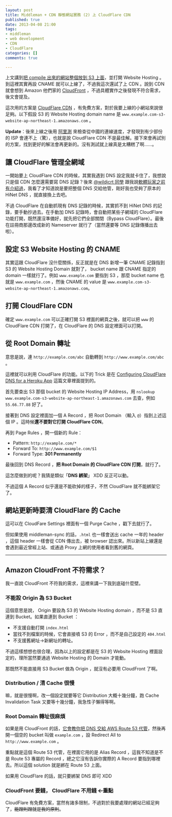 ```yaml
---
layout: post
title: Middleman + CDN 靜態網站實務 (2) 上 CloudFlare CDN
published: true
date: 2013-04-08 21:00
tags:
- middleman
- web development
- CDN
- CloudFlare
categories: []
comments: true

---
```




上文講到[把 compile 出來的網站整個放到 S3 上面](http://blog.yorkxin.org/2013/04/08/middleman-cdn-1-s3/)，並打開 Website Hosting 。到這裡其實再設 CNAME 就可以上線了，不過我這次還試了上 CDN 。說到 CDN 就會想到 Amazon 他們家的 [CloudFront](http://aws.amazon.com/cloudfront/) ，不過具體實作之後發現不符合需求，後文會提及。

這次用的方案是 [CloudFlare CDN](https://www.cloudflare.com) ，有免費方案，對於我要上線的小網站來說很足夠。以下假設 S3 的 Website Hosting domain name 是 `www.example.com-s3-website-ap-northeast-1.amazonaws.com` 。

**Update**：後來上線之後用 [阿里測](http://alibench.com/) 來檢查從中國的連線速度，才發現到有少部份的 ISP 會連不上（驚），也就是說 CloudFlare CDN 不是最佳解。接下來會再試別的方案，找到更好的解法會再更新的。沒有測試就上線真是太糟糕了啊……。

<!-- more -->

## 讓 CloudFlare 管理全網域

一開始要上 CloudFlare CDN 的時候，其實我遇到 DNS 設定我就卡住了，我想說只是個 CDN 怎麼還需要寫 DNS 記錄？後來 [@wildjcrt 同學](https://twitter.com/wildjcrt) 跟我說[軟體玩家之前有介紹過](http://blog.soft.idv.tw/?p=1110&page=2)，我看了才知道說是要把整個 DNS 交給他管，剛好我也受夠了原本的 HiNet DNS ，就直接換上去吧。

不過 CloudFlare 在自動抓現有 DNS 記錄的時候，其實抓不到 HiNet DNS 的記錄，要手動抄過去。在手動加 DNS 記錄時，會自動把某些子網域的 CloudFlare 功能打開，既然還沒準備好，就先把它們全部關閉（Bypass CloudFlare）。最後在註冊商那邊改成新的 Nameserver 就行了（當然還要等 DNS 記錄傳播出去啦）。

## 設定 S3 Website Hosting 的 CNAME

其實這跟 CloudFlare 沒什麼關係，反正就是在 DNS 新增一筆 CNAME 記錄指到 S3 的 Website Hosting Domain 就對了， bucket name 跟 CNAME 指定的 domain 一樣就行了。例如 `www.example.com` 要指到 S3 ，那麼 bucket name 也就是 `www.example.com` ，然後 CNAME 的 value 是 `www.example.com-s3-website-ap-northeast-1.amazonaws.com`。

## 打開 CloudFlare CDN

確定 `www.example.com` 可以正確打開 S3 裡面的網頁之後，就可以把 `www` 的 CloudFlare CDN 打開了，在 CloudFlare 的 DNS 設定裡面可以打開。

## 從 Root Domain 轉址

意思是說，連 `http://example.com/abc` 自動轉到 `http://www.example.com/abc` 。

這裡就可以利用 CloudFlare 的功能。以下的 Trick 是在 [Configuring CloudFlare DNS for a Heroku App](http://www.higherorderheroku.com/articles/cloudflare-dns-heroku/) 這篇文章裡面提到的。

首先要查出 S3 那個 bucket 的 Website Hosting IP Address，用 `nslookup www.example.com-s3-website-ap-northeast-1.amazonaws.com` 去查，例如 `55.66.77.88` 好了。

接著到 DNS 設定裡面加一個 A Record ，把 Root Domain （輸入 `@`）指到上述這個 IP 。這時候**還不要對它打開 CloudFlare CDN**。

再到 Page Rules ，開一個新的 Rule：

* Pattern: `http://example.com/*`
* Forward To: `http://www.example.com/$1`
* Forward Type: **301 Permanently**

最後回到 DNS Record ，**把 Root Domain 的 CloudFlare CDN 打開**，就行了。

這怎麼做到的呢？我猜是類似「**DNS 綁架**」 XDD 反正可以動。

不過這個 A Record 似乎還是不能砍掉的樣子，不然 CloudFlare 就不能綁架它了。

## 網站更新時要清 CloudFlare 的 Cache

這可以在 CloudFare Settings 裡面有一個 Purge Cache ，戳下去就行了。

但如果使用 middleman-sync 的話，`.html` 也一樣會送出 cache 一年的 header ，這個 header 一樣會從 CDN 傳出去，被 browser 認出來。所以新站上線還是會遇到最近曾經上站、或通過 Proxy 上網的使用者看到舊的網頁。

---

## Amazon CloudFront 不符需求？

我一直說 CloudFront 不符我的需求，這裡來講一下我到底碰什麼壁。

### 不能設 Origin 為 S3 Bucket

這個意思是說， Origin 要設為 S3 的 Website Hosting domain ，而不是 S3 直連到 Bucket。如果直連到 Bucket ：

* 不支援自動打開 `index.html`
* 當找不到檔案的時候，它會直接噴 S3 的 Error ，而不是自己設定的 `404.html`
* 不支援舊網址→新網址的轉址。

不過這樣想想也很合理，因為以上的設定都是在 S3 的 Website Hosting 裡面設定的，理所當然要通過 Website Hosting 的 Domain 才能動。

那既然不能直接用 S3 Bucket 做為 Origin ，就沒有必要用 CloudFront 了啊。

### Distribution / 清 Cache 很慢

嘛，就是很慢啊，改一個設定就要等它 Distribution 大概十幾分鐘，跑 Cache Invalidation Task 又要等十幾分鐘，我急性子懶得等啊。

### Root Domain 轉址很麻煩

如果是用 CloudFront 的話，[它會教你把 DNS 交給 AWS Route 53 代管](http://docs.aws.amazon.com/AmazonS3/latest/dev/website-hosting-custom-domain-walkthrough.html)，然後再開一個空的 bucket 叫做 `example.com` ，設 Redirect All to `http://www.example.com` 。

重點就是這個 Route 53 代管，在裡面它用的是 Alias Record ，這我不知道是不是 Route 53 專屬的 Record ，總之它沒有告訴你實際的 A Record 要指到哪裡去。所以這個 solution 就是綁在 Route 53 上面。

如果用 CloudFlare 的話，就只要綁架 DNS 即可 XDD

### CloudFront 要錢， CloudFlare 不用錢 <del>←重點</del>

CloudFlare 有免費方案，當然有諸多限制，不過對於我要處理的網站已經足夠了，<del>能蹭則蹭就是我的原則</del>。
